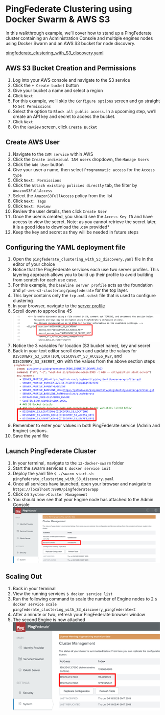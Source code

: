 # PingFederate Clustering using Docker Swarm & AWS S3

In this walkthrough example, we’ll cover how to stand up a PingFederate cluster containing an Administration Console and multiple engines nodes using Docker Swarm and an AWS S3 bucket for node discovery.

[pingfederate_clustering_with_S3_discovery.yaml](https://raw.githubusercontent.com/pingidentity/pingidentity-devops-getting-started/master/12-docker-swarm/pingfederate-clustering-with-s3/pingfederate_clustering_with_S3_discovery.yaml)

## AWS S3 Bucket Creation and Permissions

1. Log into your AWS console and navigate to the S3 service
1. Click the `+ Create bucket` button
1. Give your bucket a name and select a region
1. Click `Next`
1. For this example, we’ll skip the `Configure options` screen and go straight to `Set Permissions`
1. Select the option to `Block all public access`. In a upcoming step, we’ll create an API key and secret to access the bucket.
1. Click `Next`
1. On the `Review` screen, click `Create Bucket`

## Create AWS User

1. Navigate to the `IAM service` within AWS
1. Click the `Create individual IAM users` dropdown, the `Manage Users`
1. Click the `Add User` button
1. Give your user a name, then select `Programmatic access` for the `Access type`
1. Click `Next: Permissions`
1. Click the `Attach existing policies directly` tab, the filter by `AmazonS3FullAccess`
1. Select the `AmazonS3FullAccess` policy from the list
1. Click `Next: Tags`
1. Click `Next: Review`
1. Review the user details, then click `Create User`
1. Once the user is created, you should see the `Access Key ID` and have access to view the secret. Note: as you cannot retrieve the secret later, it is a good idea to download the .csv provided*
1. Keep the key and secret as they will be needed in future steps

## Configuring the YAML deployment file

1. Open the `pingfederate_clustering_with_S3_discovery.yaml` file in the editor of your choice
1. Notice that the PingFederate services each use two server profiles. This layering approach allows you to build up their profile to avoid building from scratch for each use case.
1. For this example, the `baseline server profile` acts as the foundation and `pf-aws-s3-clustering/pingfederate` for the top layer.
1. This layer contains only the `tcp.xml.subst` file that is used to configure clustering
1. In your browser, navigate to the [server profile](https://github.com/pingidentity/pingidentity-server-profiles/blob/master/pf-aws-s3-clustering/pingfederate/instance/server/default/conf/tcp.xml.subst)
1. Scroll down to approx line 45
![TCP_XML S3 Cluster Variables](../../docs/images/TCP_XML_S3_CLUSTER_VARS.png)
1. Notice the 3 variables for location (S3 bucket name), key and secret
1. Back in your text editor scroll down and update the values for `DISCOVERY_S3_LOCATION`, `DISCOVERY_S3_ACCESS_KEY`, and `DISCOVERY_S3_SECRET_KEY` with the values from the above section steps
![TCP_XML S3 Cluster Variables](../../docs/images/PF_CLUSTER_VARS_YAML.png)
1. Remember to enter your values in both PingFederate service (Admin and Engine) sections.
1. Save the yaml file

## Launch PingFederate Cluster

1. In your terminal, navigate to the `12-docker-swarm` folder
1. Start the swarm services `$ docker service init`
1. Deploy the yaml file `$ ./swarm-start.sh pingfederate_clustering_with_S3_discovery.yaml`
1. Once all services have launched, open your browser and navigate to `https://localhost:9999/pingfederate/app`
1. Click on `System->Cluster Management`
1. You should now see that your Engine node has attached to the Admin Console
 ![Cluster Management Console](../../docs/images/PF_CLUSTER_CONSOLE.png)

## Scaling Out

1. Back in your terminal
1. View the running services `$ docker service list`
1. Run the following command to scale the number of Engine nodes to 2 `$ docker service scale pingfederate_clustering_with_S3_discovery_pingfederate=2`
1. After a minute or two, refresh your PingFederate browser window
1. The second Engine is now attached
![Two PingFederate engine nodes](../../docs/images/PF_CLUSTER_TWO_ENGINE_NODES.png)
